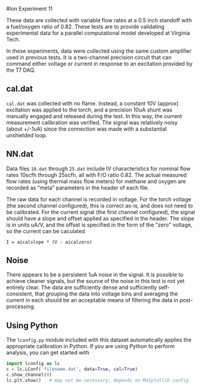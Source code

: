 #Ion Experiment 11

These data are collected with variable flow rates at a 0.5 inch standoff with a fuel/oxygen ratio of 0.82.  These tests are to provide validating experimental data for a parallel computational model developed at Virginia Tech.

In these experiments, data were collected using the same custom amplifier used in previous tests.  It is a two-channel precision circuit that can command either voltage or current in response to an excitation provided by the T7 DAQ.

## cal.dat
`cal.dat` was collected with no flame.  Instead, a constant 10V (approx) excitation was applied to the torch, and a precision 10uA shunt was manually engaged and released during the test.  In this way, the current measurement calibration was verified.  The signal was relatively noisy (about +/-1uA) since the connection was made with a substantial unshielded loop.

## NN.dat
Data files `10.dat` through `25.dat` include IV characteristics for nominal flow rates 10scfh through 25scfh, all with F/O ratio 0.82.  The actual measured flow rates (using thermal mass flow meters) for methane and oxygen are recorded as "meta" parameters in the header of each file.

The raw data for each channel is recorded in voltage.  For the torch voltage (the second channel configured), this is correct as-is, and does not need to be calibrated.  For the current signal (the first channel configured), the signal should have a slope and offset applied as specified in the header.  The slope is in units uA/V, and the offset is specified in the form of the "zero" voltage, so the current can be caculated 
```
I = aicalslope * (V - aicalzero)
```

## Noise
There appears to be a persistent 1uA noise in the signal.  It is possible to achieve cleaner signals, but the source of the noise in this test is not yet entirely clear.  The data are sufficiently dense and sufficiently self-consistent, that grouping the data into voltage bins and averaging the current in each should be an acceptable means of filtering the data in post-processing.

## Using Python
The `lconfig.py` module included with this dataset automatically applies the appropriate calibration in Python.  If you are using Python to perform analysis, you can get started with
```python
import lconfig as lc
c = lc.LConf('filename.dat', data=True, cal=True)
c.show_channel(0)
lc.plt.show()	# may not be necessary; depends on Matplotlib config
```

